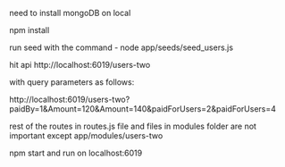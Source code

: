 need to install mongoDB on local

npm install

run seed with the command - node app/seeds/seed_users.js

hit api http://localhost:6019/users-two

with query parameters as follows:

http://localhost:6019/users-two?paidBy=1&Amount=120&Amount=140&paidForUsers=2&paidForUsers=4

rest of the routes in routes.js file and files in modules folder are not important except app/modules/users-two

npm start and run on localhost:6019
